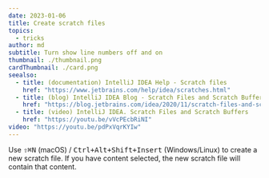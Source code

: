 ```yaml
---
date: 2023-01-06
title: Create scratch files
topics:
  - tricks
author: md
subtitle: Turn show line numbers off and on
thumbnail: ./thumbnail.png
cardThumbnail: ./card.png
seealso:
  - title: (documentation) IntelliJ IDEA Help - Scratch files
    href: "https://www.jetbrains.com/help/idea/scratches.html"
  - title: (blog) IntelliJ IDEA Blog - Scratch Files and Scratch Buffers
    href: "https://blog.jetbrains.com/idea/2020/11/scratch-files-and-scratch-buffers/"
  - title: (video) IntelliJ IDEA. Scratch Files and Scratch Buffers
    href: "https://youtu.be/vVcPEcbRiNI"
video: "https://youtu.be/pdPxVqrKYIw"
---
```


Use <kbd>⇧⌘N</kbd> (macOS) / <kbd>Ctrl+Alt+Shift+Insert</kbd> (Windows/Linux) to create a new scratch file. If you have content selected, the new scratch file will contain that content.
